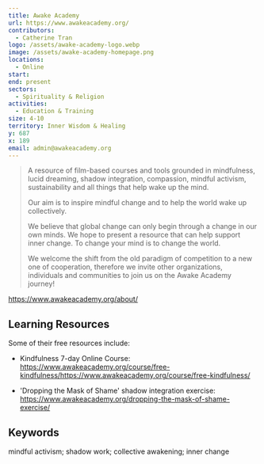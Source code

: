 ```yaml
---
title: Awake Academy
url: https://www.awakeacademy.org/
contributors:
  - Catherine Tran
logo: /assets/awake-academy-logo.webp
image: /assets/awake-academy-homepage.png
locations:
  - Online
start: 
end: present
sectors:
  - Spirituality & Religion
activities:
  - Education & Training
size: 4-10
territory: Inner Wisdom & Healing
y: 687
x: 189
email: admin@awakeacademy.org
---
```

> A resource of film-based courses and tools grounded in mindfulness, lucid dreaming, shadow integration, compassion, mindful activism, sustainability and all things that help wake up the mind.
> 
> Our aim is to inspire mindful change and to help the world wake up collectively.
> 
> We believe that global change can only begin through a change in our own minds. We hope to present a resource that can help support inner change. To change your mind is to change the world.
> 
> We welcome the shift from the old paradigm of competition to a new one of cooperation, therefore we invite other organizations, individuals and communities to join us on the Awake Academy journey!

https://www.awakeacademy.org/about/ 

## Learning Resources

Some of their free resources include: 

- Kindfulness 7-day Online Course: https://www.awakeacademy.org/course/free-kindfulness/https://www.awakeacademy.org/course/free-kindfulness/ 

- 'Dropping the Mask of Shame' shadow integration exercise: https://www.awakeacademy.org/dropping-the-mask-of-shame-exercise/ 

## Keywords

mindful activism; shadow work; collective awakening; inner change
